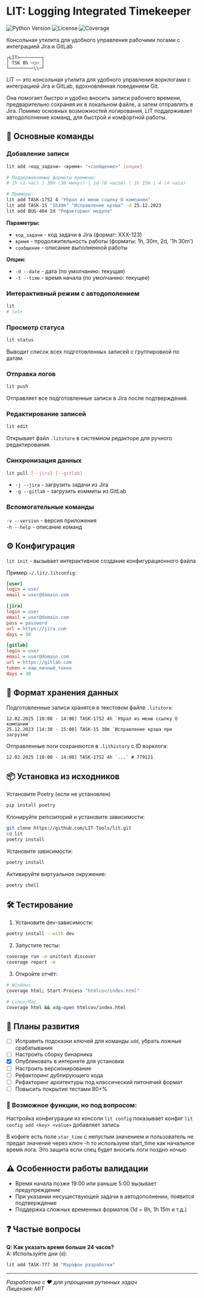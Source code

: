 # LIT: Logging Integrated Timekeeper

<img src="https://img.shields.io/badge/python-3.8+-blue?logo=python" alt="Python Version"> 
<img src="https://img.shields.io/badge/license-MIT-green" alt="License">
<img src="https://img.shields.io/badge/coverage-51%25-yellow" alt="Coverage">

Консольная утилита для удобного управления рабочими логами с интеграцией Jira и GitLab

```
┌LIT>────────┐
│ TSK 8h ─○─ │ 
└─────────\\─┘
```

LIT — это консольная утилита для удобного управления ворклогами с интеграцией Jira и GitLab, вдохновлённая поведением Git.

Она помогает быстро и удобно вносить записи рабочего времени, предварительно сохраняя их в локальном файле, а затем отправлять в Jira. Помимо основных возможностей логирования, LIT поддерживает автодополнение команд, для быстрой и комфортной работы.
## 🚀 Основные команды

### Добавление записи
```bash
lit add <код_задачи> <время> "<сообщение>" [опции]

# Поддерживаемые форматы времени:
# 1h (1 час) | 30m (30 минут) | 1d (8 часов) | 1h 15m | 4 (4 часа)

# Примеры:
lit add TASK-1752 4 "Убрал из меню ссылку О компании"
lit add TASK-15 "1h30m" "Исправление крэша" -d 25.12.2023
lit add BUG-404 2d "Рефакторинг модуля"
```

**Параметры:**
- `код_задачи` - код задачи в Jira (формат: XXX-123)
- `время` - продолжительность работы (форматы: 1h, 30m, 2d, '1h 30m')
- `сообщение` - описание выполненной работы

**Опции:**
- `-d --date` - дата (по умолчанию: текущая)
- `-t --time` - время начала (по умолчанию: текущее)

### Интерактивный режим с автодополением 
```bash
lit
# let>
```

### Просмотр статуса
```bash
lit status
```
Выводит список всех подготовленных записей с группировкой по датам.

### Отправка логов
```bash
lit push
```
Отправляет все подготовленные записи в Jira после подтверждения.

### Редактирование записей
```bash
lit edit
```
Открывает файл `.litstore` в системном редакторе для ручного редактирования.

### Синхронизация данных
```bash
lit pull [--jira] [--gitlab]
```
- `-j --jira` - загрузить задачи из Jira
- `-g --gitlab` - загрузить коммиты из GitLab

### Вспомогательные команды
`-v --version` - версия приложения  
`-h --help` - описание команд

## ⚙️ Конфигурация

`lit init` - вызывает интерактивное создание конфигурационного файла

Пример `~/.lit/.litconfig`:
```ini
[user]
login = user
email = user@domain.com

[jira]
login = user
email = user@domain.com
pass = password
url = https://jira.com
days = 30

[gitlab]
login = user
email = user@domain.com
url = https://gitlab.com
token = ваш_личный_токен
days = 30
```

## 📂 Формат хранения данных

Подготовленные записи хранятся в текстовом файле `.litstore`:
```
12.02.2025 [10:00 - 14:00] TASK-1752 4h `Убрал из меню ссылку О компании`
25.12.2023 [14:30 - 15:00] TASK-15 30m `Исправление крэша при загрузке`
```

Отправленные логи сохраняются в `.lithistory` с ID ворклога:
```
12.02.2025 [10:00 - 14:00] TASK-1752 4h `...` # 779121
```

## 📦 Установка из исходников

Установите Poetry (если не установлен)
```bash
pip install poetry
```

Клонируйте репозиторий и установите зависимости:
```bash
git clone https://github.com/LIT-Tools/lit.git
cd lit
poetry install
```

Установите зависимости:
```bash
poetry install
```

Активируйте виртуальное окружение:
```bash
poetry shell
````

## 🛠 Тестирование

1. Установите dev-зависимости:
```bash
poetry install --with dev
```

2. Запустите тесты:
```bash
coverage run -m unittest discover
coverage report -m
```

3. Откройте отчёт:
```bash
# Windows
coverage html; Start-Process "htmlcov/index.html"

# Linux/Mac
coverage html && xdg-open htmlcov/index.html
```

## 🔮 Планы развития

- [ ] Исправить подсказки ключей для команды `add`, убрать ложные срабатывания
- [ ] Настроить сборку бинарника
- [x] Опубликовать в интернете для установки
- [ ] Настроить версионирование
- [ ] Рефакторинг дублирующего кода
- [ ] Рефакторинг архитектуры под классический питонячий формат 
- [ ] Повысить покрытие тестами 80+%

### 🤔 Возможное функции, но под вопросом:

Настройка конфигурации из консоли 
`lit config` показывает конфиг
`lit config add <key> <value>` добавляет запись 

В кофиге есть поле `star_time` с непустым значением и пользователь не предал значение через ключ -h 
то используем start_time как начальное время лога. Это защита если спец будет вносить логи поздно ночью

## ⚠️ Особенности работы валидации

- Время начала позже 19:00 или раньше 5:00 вызывает предупреждение
- При указании несуществующей задачи в автодополнении, появится подтверждение
- Поддержка сложных временных форматов (1d = 8h, 1h 15m и т.д.)

## ❓ Частые вопросы

**Q: Как указать время больше 24 часов?**  
A: Используйте дни (`d`):  
```bash
lit add TASK-777 3d "Марафон разработки"
```

---

*Разработано с ❤️ для упрощения рутинных задач*<br>
*Лицензия: MIT*
